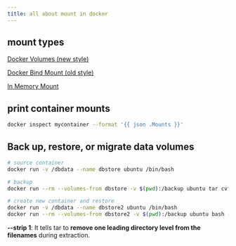```yaml
---
title: all about mount in docker
---
```


## mount types

[Docker Volumes (new style)](https://docs.docker.com/storage/volumes/)

[Docker Bind Mount (old style)](https://docs.docker.com/storage/bind-mounts/)

[In Memory Mount](https://docs.docker.com/storage/tmpfs/)

## print container mounts

```bash
docker inspect mycontainer --format '{{ json .Mounts }}'
```

## Back up, restore, or migrate data volumes

```bash
# source container
docker run -v /dbdata --name dbstore ubuntu /bin/bash

# backup
docker run --rm --volumes-from dbstore -v $(pwd):/backup ubuntu tar cvf /backup/backup.tar /dbdata

# create new container and restore
docker run -v /dbdata --name dbstore2 ubuntu /bin/bash
docker run --rm --volumes-from dbstore2 -v $(pwd):/backup ubuntu bash -c "cd /dbdata && tar xvf /backup/backup.tar --strip 1"
```

**--strip 1**: It tells tar to **remove one leading directory level from the filenames** during extraction.
